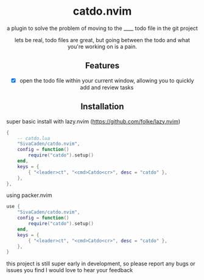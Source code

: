<div align="center">

# catdo.nvim

a plugin to solve the problem of moving to the ____ todo file in the git project

lets be real, todo files are great, but going between the 
todo and what you're working on is a pain.

## Features
- [x] open the todo file within your current window, allowing you to quickly add and review tasks


## Installation

</div>

super basic install with lazy.nvim (https://github.com/folke/lazy.nvim)

```lua
{
    -- catdo.lua
    "SivaCaden/catdo.nvim",
    config = function()
        require("catdo").setup()
    end,
    keys = {
        { "<leader>ct", "<cmd>Catdo<cr>", desc = "catdo" },
    },
},
```
using packer.nvim
```lua
use {
    "SivaCaden/catdo.nvim",
    config = function()
        require("catdo").setup()
    end,
    keys = {
        { "<leader>ct", "<cmd>Catdo<cr>", desc = "catdo" },
    },
}
```


this project is still super early in development, so please report any bugs or issues you find
I would love to hear your feedback
